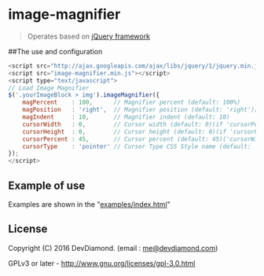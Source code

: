 # image-magnifier

> Operates based on [jQuery framework](http://jquery.com/ "jQuery")

##The use and configuration
```javascript
<script src="http://ajax.googleapis.com/ajax/libs/jquery/1/jquery.min.js"></script>
<script src="image-magnifier.min.js"></script>
<script type="text/javascript">
// Load Image Magnifier
$('.yourImageBlock > img').imageMagnifier({
    magPercent    : 100,      // Magnifier percent (default: 100%)
    magPosition   : 'right',  // Magnifier position (default: 'right')[top, bottom, left, right]
    magIndent     : 10,       // Magnifier indent (default: 10)
    cursorWidth   : 0,        // Cursor width (default: 0)(if 'cursorPercent' is not specified)
    cursorHeight  : 0,        // Cursor height (default: 0)(if 'cursorPercent' is not specified)
    cursorPercent : 45,       // Cursor percent (default: 45)('cursorWidth' and 'cursorHeight' is set automatically on the percentage of image)
    cursorType    : 'pointer' // Cursor Type CSS Style name (default: 'pointer')[default, crosshair, move, pointer, etc]
});
</script>
```

## Example of use
Examples are shown in the "[examples/index.html](https://github.com/DevDiamondCom/image-magnifier/blob/master/examples/index.html "")"

## License
Copyright (C) 2016 DevDiamond. (email : me@devdiamond.com)

GPLv3 or later - http://www.gnu.org/licenses/gpl-3.0.html